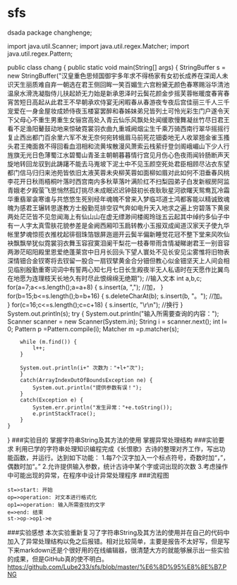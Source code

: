 # sfs
dsada
package changhenge;

import java.util.Scanner;
import java.util.regex.Matcher;
import java.util.regex.Pattern;

public class chang {
	public static void main(String[] args) {
		StringBuffer s = new StringBuffer("汉皇重色思倾国御宇多年求不得杨家有女初长成养在深闺人未识天生丽质难自弃一朝选在君王侧回眸一笑百媚生六宫粉黛无颜色春寒赐浴华清池温泉水滑洗凝脂侍儿扶起娇无力始是新承恩泽时云鬓花颜金步摇芙蓉帐暖度春宵春宵苦短日高起从此君王不早朝承欢侍宴无闲暇春从春游夜专夜后宫佳丽三千人三千宠爱在一身金屋妆成娇侍夜玉楼宴罢醉和春姊妹弟兄皆列土可怜光彩生门户遂令天下父母心不重生男重生女骊宫高处入青云仙乐风飘处处闻缓歌慢舞凝丝竹尽日君王看不足渔阳鼙鼓动地来惊破霓裳羽衣曲九重城阙烟尘生千乘万骑西南行翠华摇摇行复止西出都门百余里六军不发无奈何宛转蛾眉马前死花钿委地无人收翠翘金雀玉搔头君王掩面救不得回看血泪相和流黄埃散漫风萧索云栈萦纡登剑阁峨嵋山下少人行旌旗无光日色薄蜀江水碧蜀山青圣主朝朝暮暮情行宫见月伤心色夜雨闻铃肠断声天旋地转回龙驭到此踌躇不能去马嵬坡下泥土中不见玉颜空死处君臣相顾尽沾衣东望都门信马归归来池苑皆依旧太液芙蓉未央柳芙蓉如面柳如眉对此如何不泪垂春风桃李花开日秋雨梧桐叶落时西宫南内多秋草落叶满阶红不扫梨园弟子白发新椒房阿监青娥老夕殿萤飞思悄然孤灯挑尽未成眠迟迟钟鼓初长夜耿耿星河欲曙天鸳鸯瓦冷霜华重翡翠衾寒谁与共悠悠生死别经年魂魄不曾来入梦临邛道士鸿都客能以精诚致魂魄为感君王辗转思遂教方士殷勤觅排空驭气奔如电升天入地求之遍上穷碧落下黄泉两处茫茫皆不见忽闻海上有仙山山在虚无缥渺间楼阁玲珑五云起其中绰约多仙子中有一人字太真雪肤花貌参差是金阙西厢叩玉扃转教小玉报双成闻道汉家天子使九华帐里梦魂惊揽衣推枕起徘徊珠箔银屏迤逦开云鬓半偏新睡觉花冠不整下堂来风吹仙袂飘飘举犹似霓裳羽衣舞玉容寂寞泪阑干梨花一枝春带雨含情凝睇谢君王一别音容两渺茫昭阳殿里恩爱绝蓬莱宫中日月长回头下望人寰处不见长安见尘雾惟将旧物表深情钿合金钗寄将去钗留一股合一扇钗擘黄金合分钿但教心似金钿坚天上人间会相见临别殷勤重寄词词中有誓两心知七月七日长生殿夜半无人私语时在天愿作比翼鸟在地愿为连理枝天长地久有时尽此恨绵绵无绝期");	//输入文本
		int a,b,c;
		for(a=7;a<=s.length();a=a+8) 
		{
			s.insert(a, ",");	//加，
		}
		for(b=15;b<=s.length();b=b+16)
		{
			s.deleteCharAt(b);
			s.insert(b, "。");	//加。
		}
		for(c=16;c<=s.length();c=c+18) 
		{
			s.insert(c, "\r\n");	//换行
		}
		System.out.println(s);
		try {
		System.out.println("输入所需要查询的内容：");
		Scanner scanner = new Scanner(System.in);
		String i = scanner.next();
		int l= 0;
		Pattern p =Pattern.compile(i);
		Matcher m =p.matcher(s);
		
		while (m.find()) {
			l++;
		}
		
		System.out.println(i+" 次数为："+l+"次");
		}
		catch(ArrayIndexOutOfBoundsException ne) {
			System.out.println("提供参数有误！");
		}
		catch(Exception e) {
			System.err.println("发生异常："+e.toString());
			e.printStackTrace();
		}
	}
}
###实验目的
掌握字符串String及其方法的使用
掌握异常处理结构
###实验要求
利用已学的字符串处理知识编程完成《长恨歌》古诗的整理对齐工作，写出功能函数，并运行。达到如下功能：
1.每7个汉字加入一个标点符号，奇数时加“，”，偶数时加“。”
2.允许提供输入参数，统计古诗中某个字或词出现的次数
3.考虑操作中可能出现的异常，在程序中设计异常处理程序
###流程图
```flow
st=>start: 开始
op=>operation: 对文本进行格式化
op1=>operation: 输入所需查找的文字
e=>end: 结束
st->op->op1->e
```
###实验感想
本次实验重新复习了字符串String及其方法的使用并在自己的代码中加入了异常处理结构以免之后报错。相对比较简单，主要是报告不太好写，但是写下来markdown还是个很好用的在线编辑器，很清楚大方的就能够展示出一些实验的成果，但是GitHub真的使不明白。
https://github.com/Lube233/sfs/blob/master/%E6%8D%95%E8%8E%B7.PNG
